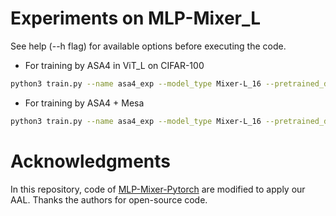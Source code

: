 # Experiments on MLP-Mixer_L

See help (--h flag) for available options before executing the code.

+ For training by ASA4 in ViT_L on CIFAR-100
```bash
python3 train.py --name asa4_exp --model_type Mixer-L_16 --pretrained_dir PATH --device 0 1 2 3 4 --learning_rate 1e-1 --train_batch_size 256
```
+ For training by ASA4 + Mesa
```bash
python3 train.py --name asa4_exp --model_type Mixer-L_16 --pretrained_dir PATH --device 0 1 2 3 4 --learning_rate 1e-1 --train_batch_size 256 --mesa --mesa_policy PATH
```

# Acknowledgments

 In this repository, code of [MLP-Mixer-Pytorch](https://github.com/jeonsworld/MLP-Mixer-Pytorch) are modified to apply our AAL. Thanks the authors for open-source code.
